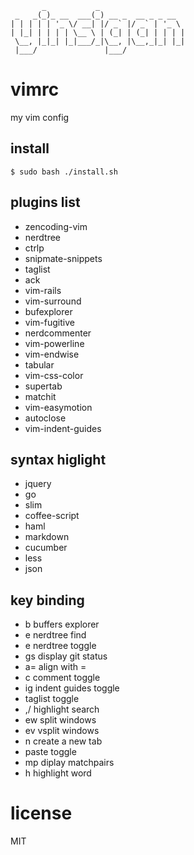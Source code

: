 
```
       _           _                   
 _   _(_)_ __  ___(_) __ _  __ _ _ __  
| | | | | '_ \/ __| |/ _` |/ _` | '_ \ 
| |_| | | | | \__ \ | (_| | (_| | | | |
 \__, |_|_| |_|___/_|\__, |\__,_|_| |_|
 |___/               |___/             
```

# vimrc

my vim config


## install

  ```
  $ sudo bash ./install.sh
  ```

## plugins list

  * zencoding-vim
  * nerdtree
  * ctrlp
  * snipmate-snippets
  * taglist
  * ack
  * vim-rails
  * vim-surround
  * bufexplorer
  * vim-fugitive
  * nerdcommenter
  * vim-powerline
  * vim-endwise
  * tabular
  * vim-css-color
  * supertab
  * matchit
  * vim-easymotion
  * autoclose
  * vim-indent-guides

## syntax higlight

  * jquery
  * go
  * slim
  * coffee-script
  * haml
  * markdown
  * cucumber
  * less
  * json

## key binding

  * <leader>b                     buffers explorer
  * <leader>e                     nerdtree find
  * <ctrl>e                       nerdtree toggle
  * <leader>gs                    display git status
  * <leader>a=                    align with =
  * <leader>c<space>              comment toggle
  * <leader>ig                    indent guides toggle
  * <F8>                          taglist toggle
  * <leader>,/                    highlight search
  * <leader>ew                    split windows
  * <leader>ev                    vsplit windows
  * <ctrl>n                       create a new tab
  * <F2>                          paste toggle
  * <leader>mp                    diplay matchpairs
  * <leader>h                     highlight word

# license

MIT
